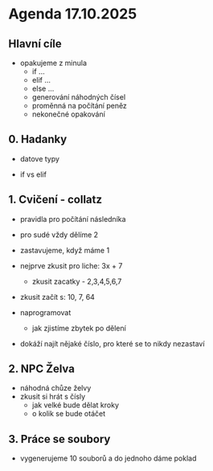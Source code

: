 # Agenda 17.10.2025

## Hlavní cíle

- opakujeme z minula
  - if ...
  - elif ...
  - else ...
  - generování náhodných čísel
  - proměnná na počítání peněz
  - nekonečné opakování

## 0. Hadanky

- datove typy

- if vs elif

## 1. Cvičení - collatz

- pravidla pro počítání následníka
- pro sudé vždy dělíme 2
- zastavujeme, když máme 1
- nejprve zkusit pro liche: 3x + 7
  - zkusit zacatky - 2,3,4,5,6,7

- zkusit začít s: 10, 7, 64
- naprogramovat
  - jak zjistíme zbytek po dělení

- dokáží najít nějaké číslo, pro které se to nikdy nezastaví

## 2. NPC Želva

- náhodná chůze želvy
- zkusit si hrát s čísly
  - jak velké bude dělat kroky
  - o kolik se bude otáčet

## 3. Práce se soubory

- vygenerujeme 10 souborů a do jednoho dáme poklad